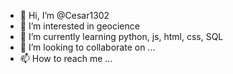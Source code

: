 - 👋 Hi, I’m @Cesar1302
- 👀 I’m interested in geocience
- 🌱 I’m currently learning python, js, html, css, SQL
- 💞️ I’m looking to collaborate on ...
- 📫 How to reach me ...

<!---
Cesar1302/Cesar1302 is a ✨ special ✨ repository because its `README.md` (this file) appears on your GitHub profile.
You can click the Preview link to take a look at your changes.
--->
